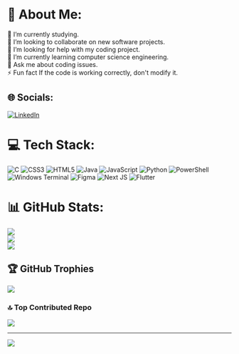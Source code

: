 # 💫 About Me:
🔭 I’m currently studying.<br>👯 I’m looking to collaborate on new software projects.<br>🤝 I’m looking for help with my coding project.<br>🌱 I’m currently learning computer science engineering.<br>💬 Ask me about coding issues.<br>⚡ Fun fact If the code is working correctly, don't modify it.


## 🌐 Socials:
[![LinkedIn](https://img.shields.io/badge/LinkedIn-%230077B5.svg?logo=linkedin&logoColor=white)]([https://linkedin.com/in/AbdulRehman](https://www.linkedin.com/in/abdul-rehman-350a702b9?utm_source=share&utm_campaign=share_via&utm_content=profile&utm_medium=android_app)) 

# 💻 Tech Stack:
![C](https://img.shields.io/badge/c-%2300599C.svg?style=flat&logo=c&logoColor=white) ![CSS3](https://img.shields.io/badge/css3-%231572B6.svg?style=flat&logo=css3&logoColor=white) ![HTML5](https://img.shields.io/badge/html5-%23E34F26.svg?style=flat&logo=html5&logoColor=white) ![Java](https://img.shields.io/badge/java-%23ED8B00.svg?style=flat&logo=openjdk&logoColor=white) ![JavaScript](https://img.shields.io/badge/javascript-%23323330.svg?style=flat&logo=javascript&logoColor=%23F7DF1E) ![Python](https://img.shields.io/badge/python-3670A0?style=flat&logo=python&logoColor=ffdd54) ![PowerShell](https://img.shields.io/badge/PowerShell-%235391FE.svg?style=flat&logo=powershell&logoColor=white) ![Windows Terminal](https://img.shields.io/badge/Windows%20Terminal-%234D4D4D.svg?style=flat&logo=windows-terminal&logoColor=white) ![Figma](https://img.shields.io/badge/figma-%23F24E1E.svg?style=flat&logo=figma&logoColor=white) ![Next JS](https://img.shields.io/badge/Next-black?style=flat&logo=next.js&logoColor=white) ![Flutter](https://img.shields.io/badge/Flutter-%2302569B.svg?style=flat&logo=Flutter&logoColor=white)
# 📊 GitHub Stats:
![](https://github-readme-stats.vercel.app/api?username=AbdulRehman-18&theme=dark&hide_border=false&include_all_commits=true&count_private=true)<br/>
![](https://github-readme-streak-stats.herokuapp.com/?user=AbdulRehman-18&theme=dark&hide_border=false)<br/>
![](https://github-readme-stats.vercel.app/api/top-langs/?username=AbdulRehman-18&theme=dark&hide_border=false&include_all_commits=true&count_private=true&layout=compact)

## 🏆 GitHub Trophies
![](https://github-profile-trophy.vercel.app/?username=AbdulRehman-18&theme=tokyonight&no-frame=false&no-bg=false&margin-w=4)

### 🔝 Top Contributed Repo
![](https://github-contributor-stats.vercel.app/api?username=AbdulRehman-18&limit=5&theme=merko&combine_all_yearly_contributions=true)

---
[![](https://visitcount.itsvg.in/api?id=AbdulRehman-18&icon=2&color=12)](https://visitcount.itsvg.in)

<!-- Proudly created with GPRM ( https://gprm.itsvg.in ) -->
